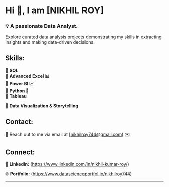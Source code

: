 # Hi 👋, I am [NIKHIL ROY]  

### 💡 A passionate Data Analyst.  

Explore curated data analysis projects demonstrating my skills in extracting insights and making data-driven decisions.  

## Skills:  
🔹 **SQL**  
🔹 **Advanced Excel 📊**  
🔹 **Power BI 📈**  
🔹 **Python 🐍**  
🔹 **Tableau**

🔹 **Data Visualization & Storytelling**  

## Contact:  
📧 Reach out to me via email at [nikhilroy744@gmail.com) ✉️  

## Connect:  
🔗 **LinkedIn:** (https://www.linkedin.com/in/nikhil-kumar-roy/)

🌐 **Portfolio:** (https://www.datascienceportfol.io/nikhilroy744)  

---

